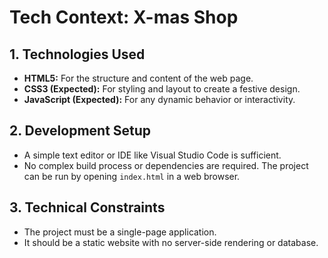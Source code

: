 # Tech Context: X-mas Shop

## 1. Technologies Used
- **HTML5:** For the structure and content of the web page.
- **CSS3 (Expected):** For styling and layout to create a festive design.
- **JavaScript (Expected):** For any dynamic behavior or interactivity.

## 2. Development Setup
- A simple text editor or IDE like Visual Studio Code is sufficient.
- No complex build process or dependencies are required. The project can be run by opening `index.html` in a web browser.

## 3. Technical Constraints
- The project must be a single-page application.
- It should be a static website with no server-side rendering or database.
